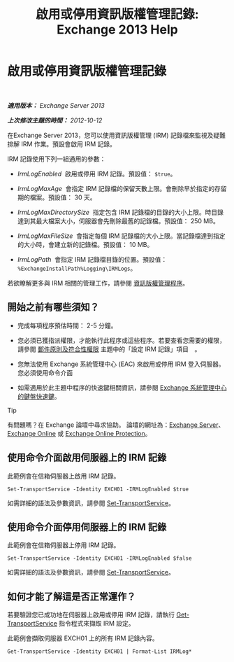 ﻿---
title: '啟用或停用資訊版權管理記錄: Exchange 2013 Help'
TOCTitle: 啟用或停用資訊版權管理記錄
ms:assetid: 6933bc65-4d98-4878-9167-0e9eaac68b6b
ms:mtpsurl: https://technet.microsoft.com/zh-tw/library/Ff686962(v=EXCHG.150)
ms:contentKeyID: 50473389
ms.date: 05/21/2018
mtps_version: v=EXCHG.150
ms.translationtype: MT
---

# 啟用或停用資訊版權管理記錄

 

_**適用版本：** Exchange Server 2013_

_**上次修改主題的時間：** 2012-10-12_

在Exchange Server 2013，您可以使用資訊版權管理 (IRM) 記錄檔來監視及疑難排解 IRM 作業。預設會啟用 IRM 記錄。

IRM 記錄使用下列一組通用的參數：

  - *IrmLogEnabled*  啟用或停用 IRM 記錄。預設值： `$true`。

  - *IrmLogMaxAge*  會指定 IRM 記錄檔的保留天數上限。會刪除早於指定的存留期的檔案。預設值： 30 天。

  - *IrmLogMaxDirectorySize*  指定包含 IRM 記錄檔的目錄的大小上限。時目錄達到其最大檔案大小，伺服器會先刪除最舊的記錄檔。預設值： 250 MB。

  - *IrmLogMaxFileSize*  會指定每個 IRM 記錄檔的大小上限。當記錄檔達到指定的大小時，會建立新的記錄檔。預設值： 10 MB。

  - *IrmLogPath*  會指定 IRM 記錄檔目錄的位置。預設值： `%ExchangeInstallPath%Logging\IRMLogs`。

若欲瞭解更多與 IRM 相關的管理工作，請參閱 [資訊版權管理程序](information-rights-management-procedures-exchange-2013-help.md)。

## 開始之前有哪些須知？

  - 完成每項程序預估時間： 2-5 分鐘。

  - 您必須已獲指派權限，才能執行此程序或這些程序。若要查看您需要的權限，請參閱 [郵件原則及符合性權限](messaging-policy-and-compliance-permissions-exchange-2013-help.md) 主題中的「設定 IRM 記錄」項目　。

  - 您無法使用 Exchange 系統管理中心 (EAC) 來啟用或停用 IRM 登入伺服器。您必須使用命令介面

  - 如需適用於此主題中程序的快速鍵相關資訊，請參閱 [Exchange 系統管理中心的鍵盤快速鍵](keyboard-shortcuts-in-the-exchange-admin-center-exchange-online-protection-help.md)。


> [!TIP]  
> 有問題嗎？在 Exchange 論壇中尋求協助。 論壇的網址為：<a href="https://go.microsoft.com/fwlink/p/?linkid=60612">Exchange Server</a>、 <a href="https://go.microsoft.com/fwlink/p/?linkid=267542">Exchange Online</a> 或 <a href="https://go.microsoft.com/fwlink/p/?linkid=285351">Exchange Online Protection</a>。




## 使用命令介面啟用伺服器上的 IRM 記錄

此範例會在信箱伺服器上啟用 IRM 記錄。

    Set-TransportService -Identity EXCH01 -IRMLogEnabled $true

如需詳細的語法及參數資訊，請參閱 [Set-TransportService](https://technet.microsoft.com/zh-tw/library/jj215682\(v=exchg.150\))。

## 使用命令介面停用伺服器上的 IRM 記錄

此範例會在信箱伺服器上停用 IRM 記錄。

    Set-TransportService -Identity EXCH01 -IRMLogEnabled $false

如需詳細的語法及參數資訊，請參閱 [Set-TransportService](https://technet.microsoft.com/zh-tw/library/jj215682\(v=exchg.150\))。

## 如何才能了解這是否正常運作？

若要驗證您已成功地在伺服器上啟用或停用 IRM 記錄，請執行 [Get-TransportService](https://technet.microsoft.com/zh-tw/library/jj215746\(v=exchg.150\)) 指令程式來擷取 IRM 設定。

此範例會擷取伺服器 EXCH01 上的所有 IRM 記錄內容。

    Get-TransportService -Identity EXCH01 | Format-List IRMLog*

